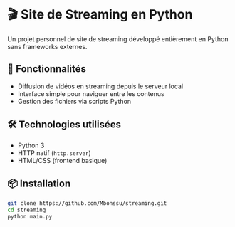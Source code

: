 # 🎬 Site de Streaming en Python

Un projet personnel de site de streaming développé entièrement en Python sans frameworks externes.

## 🚀 Fonctionnalités
- Diffusion de vidéos en streaming depuis le serveur local
- Interface simple pour naviguer entre les contenus
- Gestion des fichiers via scripts Python

## 🛠️ Technologies utilisées
- Python 3
- HTTP natif (`http.server`)
- HTML/CSS (frontend basique)

## 📦 Installation

```bash
git clone https://github.com/Mbonssu/streaming.git
cd streaming
python main.py

